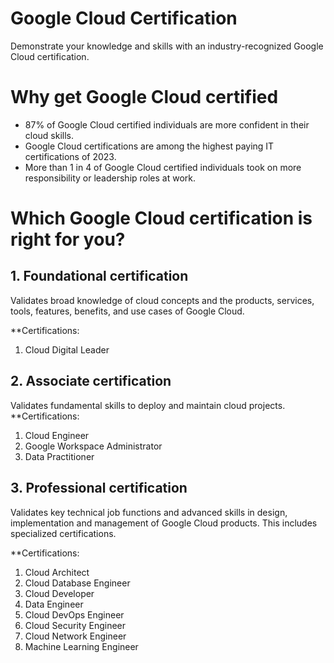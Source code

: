 # Google Cloud Certification
Demonstrate your knowledge and skills with an industry-recognized Google Cloud certification.

# Why get Google Cloud certified
- 87% of Google Cloud certified individuals are more confident in their cloud skills.
- Google Cloud certifications are among the highest paying IT certifications of 2023.
- More than 1 in 4 of Google Cloud certified individuals took on more responsibility or leadership roles at work.

# Which Google Cloud certification is right for you?

## 1. Foundational certification
Validates broad knowledge of cloud concepts and the products, services, tools, features, benefits, and use cases of Google Cloud.

**Certifications: 
1. Cloud Digital Leader

## 2. Associate certification
Validates fundamental skills to deploy and maintain cloud projects.
**Certifications:
1. Cloud Engineer
2. Google Workspace Administrator
3. Data Practitioner
   
## 3. Professional certification
Validates key technical job functions and advanced skills in design, implementation and management of Google Cloud products. This includes specialized certifications.

**Certifications:
1. Cloud Architect
2. Cloud Database Engineer
3. Cloud Developer
4. Data Engineer
5. Cloud DevOps Engineer
6. Cloud Security Engineer
7. Cloud Network Engineer
8. Machine Learning Engineer

